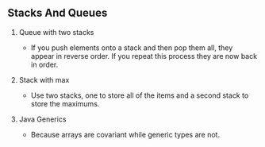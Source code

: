 ## Stacks And Queues

1. Queue with two stacks
   - If you push elements onto a stack and then pop them all, they appear in reverse order. If you repeat this process they are now back in order.

2. Stack with max
   - Use two stacks, one to store all of the items and a second stack to store the maximums.

3. Java Generics
   - Because arrays are covariant while generic types are not.